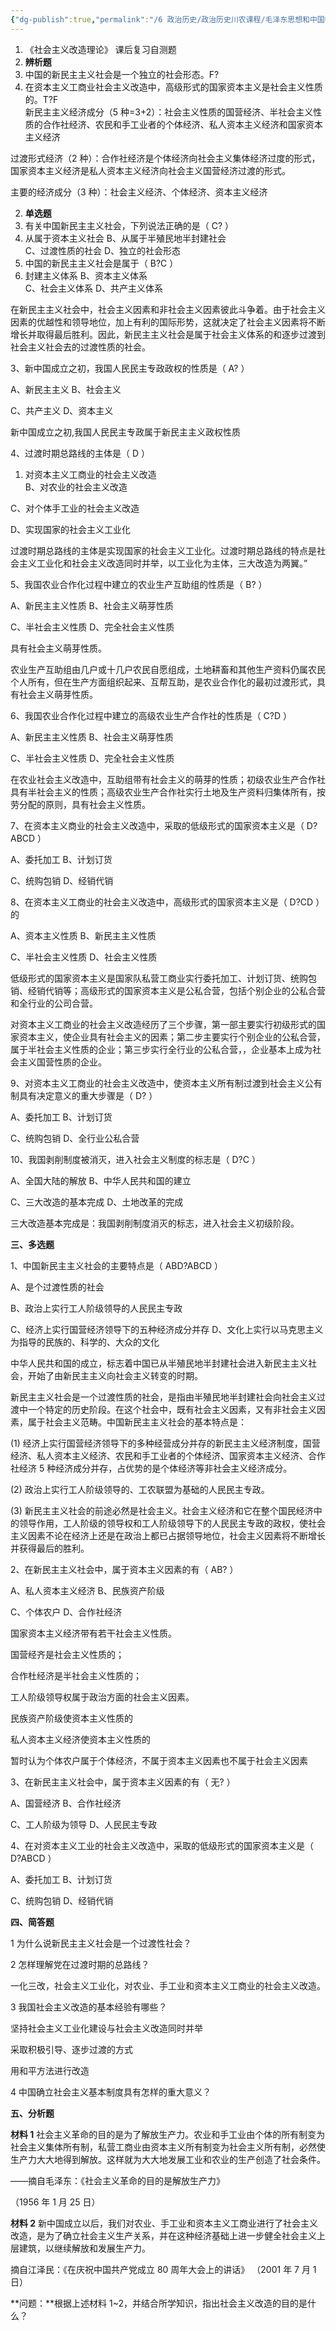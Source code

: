 ```yaml
---
{"dg-publish":true,"permalink":"/6 政治历史/政治历史川农课程/毛泽东思想和中国特色社会主义理论体系概论/第三章复习题 社会主义改造理论/","title":"第三章复习题 社会主义改造理论"}
---
```



1.  《社会主义改造理论》 课后复习自测题
1.  **辨析题**
1.  中国的新民主主义社会是一个独立的社会形态。F?
2.  在资本主义工商业社会主义改造中，高级形式的国家资本主义是社会主义性质的。T?F  
新民主主义经济成分（5 种=3+2）：社会主义性质的国营经济、半社会主义性质的合作社经济、农民和手工业者的个体经济、私人资本主义经济和国家资本主义经济

过渡形式经济（2 种）：合作社经济是个体经济向社会主义集体经济过度的形式，国家资本主义经济是私人资本主义经济向社会主义国营经济过渡的形式。

主要的经济成分（3 种）：社会主义经济、个体经济、资本主义经济

2.  **单选题**
1.  有关中国新民主主义社会，下列说法正确的是（ C? ）
1.  从属于资本主义社会 B、从属于半殖民地半封建社会  
C、过渡性质的社会 D、独立的社会形态
2.  中国的新民主主义社会是属于（ B?C ）
1.  封建主义体系 B、资本主义体系  
C、社会主义体系 D、共产主义体系

在新民主主义社会中，社会主义因素和非社会主义因素彼此斗争着。由于社会主义因素的优越性和领导地位，加上有利的国际形势，这就决定了社会主义因素将不断增长并取得最后胜利。因此，新民主主义社会是属于社会主义体系的和逐步过渡到社会主义社会去的过渡性质的社会。

3、新中国成立之初，我国人民民主专政政权的性质是（ A? ）

A、新民主主义 B、社会主义

C、共产主义 D、资本主义

新中国成立之初,我国人民民主专政属于新民主主义政权性质

4、过渡时期总路线的主体是（ D ）
1.  对资本主义工商业的社会主义改造  
B、对农业的社会主义改造

C、对个体手工业的社会主义改造

D、实现国家的社会主义工业化

过渡时期总路线的主体是实现国家的社会主义工业化。过渡时期总路线的特点是社会主义工业化和社会主义改造同时并举，以工业化为主体，三大改造为两翼。”

5、我国农业合作化过程中建立的农业生产互助组的性质是（ B? ）

A、新民主主义性质 B、社会主义萌芽性质

C、半社会主义性质 D、完全社会主义性质

具有社会主义萌芽性质。

农业生产互助组由几户或十几户农民自愿组成，土地耕畜和其他生产资料仍属农民个人所有，但在生产方面组织起来、互帮互助，是农业合作化的最初过渡形式，具有社会主义萌芽性质。

6、我国农业合作化过程中建立的高级农业生产合作社的性质是（ C?D ）

A、新民主主义性质 B、社会主义萌芽性质

C、半社会主义性质 D、完全社会主义性质

在农业社会主义改造中，互助组带有社会主义的萌芽的性质；初级农业生产合作社具有半社会主义的性质；高级农业生产合作社实行土地及生产资料归集体所有，按劳分配的原则，具有社会主义性质。

7、在资本主义商业的社会主义改造中，采取的低级形式的国家资本主义是（ D?ABCD ）

A、委托加工 B、计划订货

C、统购包销 D、经销代销

8、在资本主义工商业的社会主义改造中，高级形式的国家资本主义是（ D?CD ）的

A、资本主义性质 B、新民主主义性质

C、半社会主义性质 D、社会主义性质

低级形式的国家资本主义是国家队私营工商业实行委托加工、计划订货、统购包销、经销代销等；高级形式的国家资本主义是公私合营，包括个别企业的公私合营和全行业的公司合营。

对资本主义工商业的社会主义改造经历了三个步骤，第一部主要实行初级形式的国家资本主义，使企业具有社会主义的因素；第二步主要实行个别企业的公私合营，属于半社会主义性质的企业；第三步实行全行业的公私合营，，企业基本上成为社会主义国营性质的企业。

9、对资本主义工商业的社会主义改造中，使资本主义所有制过渡到社会主义公有制具有决定意义的重大步骤是（ D? ）

A、委托加工 B、计划订货

C、统购包销 D、全行业公私合营

10、我国剥削制度被消灭，进入社会主义制度的标志是（ D?C ）

A、全国大陆的解放 B、中华人民共和国的建立

C、三大改造的基本完成 D、土地改革的完成

三大改造基本完成是：我国剥削制度消灭的标志，进入社会主义初级阶段。

**三、多选题**

1、中国新民主主义社会的主要特点是（ ABD?ABCD ）

A、是个过渡性质的社会

B、政治上实行工人阶级领导的人民民主专政

C、经济上实行国营经济领导下的五种经济成分并存 D、文化上实行以马克思主义为指导的民族的、科学的、大众的文化

中华人民共和国的成立，标志着中国已从半殖民地半封建社会进入新民主主义社会，开始了由新民主主义向社会主义转变的时期。

新民主主义社会是一个过渡性质的社会，是指由半殖民地半封建社会向社会主义过渡中一个特定的历史阶段。在这个社会中，既有社会主义因素，又有非社会主义因素，属于社会主义范畴。中国新民主主义社会的基本特点是：

(1) 经济上实行国营经济领导下的多种经营成分并存的新民主主义经济制度，国营经济、私人资本主义经济、农民和手工业者的个体经济、国家资本主义经济、合作社经济 5 种经济成分并存，占优势的是个体经济等非社会主义经济成分。

(2) 政治上实行工人阶级领导的、工农联盟为基础的人民民主专政。

(3) 新民主主义社会的前途必然是社会主义。社会主义经济和它在整个国民经济中的领导作用，工人阶级的领导权和工人阶级领导下的人民民主专政的政权，使社会主义因素不论在经济上还是在政治上都已占据领导地位，社会主义因素将不断增长并获得最后的胜利。

2、在新民主主义社会中，属于资本主义因素的有（ AB? ）

A、私人资本主义经济 B、民族资产阶级

C、个体农户 D、合作社经济

国家资本主义经济带有若干社会主义性质。

国营经齐是社会主义性质的；

合作杜经济是半社会主义性质的；

工人阶级领导权属于政治方面的社会主义因素。

民族资产阶级使资本主义性质的

私人资本主义经济使资本主义性质的

暂时认为个体农户属于个体经济，不属于资本主义因素也不属于社会主义因素

3、在新民主主义社会中，属于资本主义因素的有（ 无? ）

A、国营经济 B、合作社经济

C、工人阶级为领导 D、人民民主专政

4、在对资本主义工业的社会主义改造中，采取的低级形式的国家资本主义是（ D?ABCD ）

A、委托加工 B、计划订货

C、统购包销 D、经销代销

**四、简答题**

1 为什么说新民主主义社会是一个过渡性社会？

2 怎样理解党在过渡时期的总路线？

一化三改，社会主义工业化，对农业、手工业和资本主义工商业的社会主义改造。

3 我国社会主义改造的基本经验有哪些？

坚持社会主义工业化建设与社会主义改造同时并举

采取积极引导、逐步过渡的方式

用和平方法进行改造

4 中国确立社会主义基本制度具有怎样的重大意义？

**五、分析题**

**材料 1** 社会主义革命的目的是为了解放生产力。农业和手工业由个体的所有制变为社会主义集体所有制，私营工商业由资本主义所有制变为社会主义所有制，必然使生产力大大地得到解放。这样就为大大地发展工业和农业的生产创造了社会条件。

——摘自毛泽东：《社会主义革命的目的是解放生产力》

（1956 年 1 月 25 日）

**材料 2** 新中国成立以后，我们对农业、手工业和资本主义工商业进行了社会主义改造，是为了确立社会主义生产关系，并在这种经济基础上进一步健全社会主义上层建筑，以继续解放和发展生产力。

摘自江泽民：《在庆祝中国共产党成立 80 周年大会上的讲话》 （2001 年 7 月 1 日）

**问题：**根据上述材料 1\~2，并结合所学知识，指出社会主义改造的目的是什么？